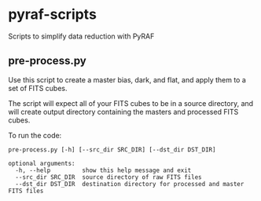 # pyraf-scripts
Scripts to simplify data reduction with PyRAF

## pre-process.py
Use this script to create a master bias, dark, and flat, and apply them to a set of FITS cubes.

The script will expect all of your FITS cubes to be in a source directory, and will create output directory containing the masters and processed FITS cubes.

To run the code:

`pre-process.py [-h] [--src_dir SRC_DIR] [--dst_dir DST_DIR]`

    optional arguments:
      -h, --help         show this help message and exit
      --src_dir SRC_DIR  source directory of raw FITS files
      --dst_dir DST_DIR  destination directory for processed and master FITS files
